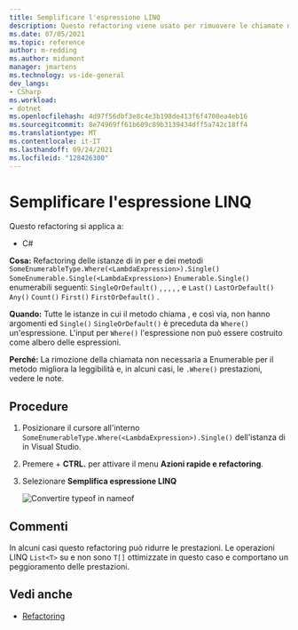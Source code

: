 ```yaml
---
title: Semplificare l'espressione LINQ
description: Questo refactoring viene usato per rimuovere le chiamate non necessarie a Enumerable per il metodo Where.
ms.date: 07/05/2021
ms.topic: reference
author: m-redding
ms.author: midumont
manager: jmartens
ms.technology: vs-ide-general
dev_langs:
- CSharp
ms.workload:
- dotnet
ms.openlocfilehash: 4d97f56dbf3e8c4e3b198de413f6f4700ea4eb16
ms.sourcegitcommit: 8e74969ff61b609c89b3139434dff5a742c18ff4
ms.translationtype: MT
ms.contentlocale: it-IT
ms.lasthandoff: 09/24/2021
ms.locfileid: "128426300"
---
```

# <a name="simplify-linq-expression"></a>Semplificare l'espressione LINQ

Questo refactoring si applica a:

- C#

**Cosa:** Refactoring delle istanze di in per e dei metodi `SomeEnumerableType.Where(<LambdaExpression>).Single()` `SomeEnumerable.Single(<LambdaExpression>)` `Enumerable.Single()` enumerabili seguenti: `SingleOrDefault()` , , , , , e `Last()` `LastOrDefault()` `Any()` `Count()` `First()` `FirstOrDefault()` .

**Quando:**  Tutte le istanze in cui il metodo chiama , e così via, non hanno argomenti ed `Single()` `SingleOrDefault()` è preceduta da `Where()` un'espressione. L'input per `Where()` l'espressione non può essere costruito come albero delle espressioni.

**Perché:** La rimozione della chiamata non necessaria a Enumerable per il metodo migliora la leggibilità e, in alcuni casi, le `.Where()` prestazioni, vedere le note.

## <a name="how-to"></a>Procedure

1. Posizionare il cursore all'interno `SomeEnumerableType.Where(<LambdaExpression>).Single()` dell'istanza di in Visual Studio.
2. Premere  + **CTRL.** per attivare il menu **Azioni rapide e refactoring**.
3. Selezionare **Semplifica espressione LINQ**

   ![Convertire typeof in nameof](media/simplify-linq-expression.png)
   
## <a name="remarks"></a>Commenti

In alcuni casi questo refactoring può ridurre le prestazioni. Le operazioni LINQ `List<T>` su e non sono `T[]` ottimizzate in questo caso e comportano un peggioramento delle prestazioni.

## <a name="see-also"></a>Vedi anche

- [Refactoring](../refactoring-in-visual-studio.md)
